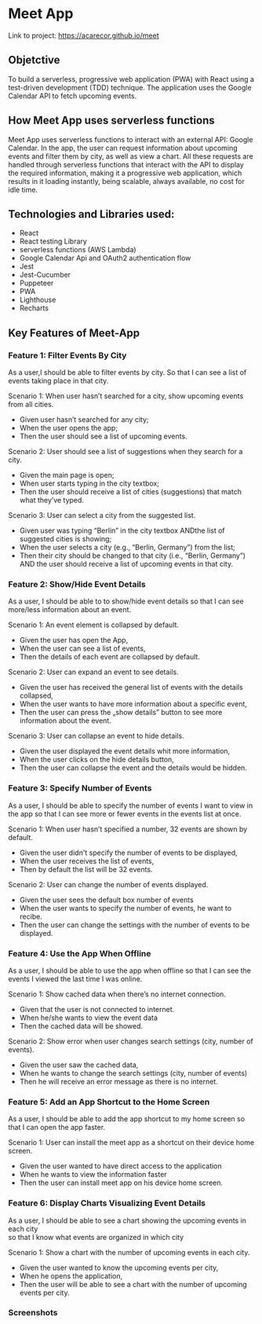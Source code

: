 # Meet App

Link to project: https://acarecor.github.io/meet

## Objetctive

To build a serverless, progressive web application (PWA) with React using a test-driven development (TDD) technique. The application uses the Google Calendar API to fetch upcoming events.

## How Meet App uses serverless functions 
Meet App uses serverless functions to interact with an external API: Google Calendar. In the app, the user can request information about upcoming events and filter them by city, as well as view a chart. All these requests are handled through serverless functions that interact with the API to display the required information, making it a progressive web application, which results in it loading instantly, being scalable, always available, no cost for idle time.

## Technologies and Libraries used:

* React
* React testing Library
* serverless functions (AWS Lambda)
* Google Calendar Api and OAuth2 authentication flow
* Jest
* Jest-Cucumber
* Puppeteer
* PWA
* Lighthouse
* Recharts


## Key Features of Meet-App

### Feature 1: Filter Events By City 
As a user,I should be able to filter events by city. 
So that I can see a list of events taking place in that city.

Scenario 1: When user hasn’t searched for a city, show upcoming events from all cities. 
*	Given user hasn’t searched for any city;
*	When the user opens the app;
*	Then the user should see a list of upcoming events.

Scenario 2: User should see a list of suggestions when they search for a city.
*	Given the main page is open;
*	When user starts typing in the city textbox;
*	Then the user should receive a list of cities (suggestions) that match what they’ve typed.

Scenario 3: User can select a city from the suggested list. 

* Given user was typing “Berlin” in the city textbox ANDthe list of suggested cities is showing;
* When the user selects a city (e.g., “Berlin, Germany”) from the list;
* Then their city should be changed to that city (i.e., “Berlin, Germany”) AND the user should receive a list of upcoming events in that city.

### Feature 2: Show/Hide Event Details 
As a user, I should be able to to show/hide event details so that I can see more/less information about an event. 

Scenario 1: An event element is collapsed by default. 
*	Given the user has open the App, 
*	When the user can see a list of events, 
*	Then the details of each event are collapsed by default.

Scenario 2: User can expand an event to see details. 
*	Given the user has received the general list of events with the details collapsed, 
*	When the user wants to have more information about a specific event, 
*	Then the user can press the „show details” button to see more information about the event.

Scenario 3: User can collapse an event to hide details. 
*	Given the user displayed the event details whit more information, 
*	When the user clicks on the hide details button, 
*	Then the user can collapse the event and the details would be hidden.

### Feature 3: Specify Number of Events
As a user,  I should be able to specify the number of events I want to view in the app
so that I can see more or fewer events in the events list at once. 

Scenario 1: When user hasn’t specified a number, 32 events are shown by default. 
*	Given the user didn't specify the number of events to be displayed, 
*	When  the user receives the list of events,  
*	Then by default the list will be 32 events.

Scenario 2: User can change the number of events displayed. 
*	Given the user sees the default box number of events
*	When the user wants to specify the number of events, he want to recibe. 
*	Then the user can change the settings with the number of events to be displayed.

### Feature 4: Use the App When Offline 
As a user,  I should be able to use the app when offline so that I can see the events I viewed the last time I was online. 

Scenario 1: Show cached data when there’s no internet connection.
*	Given that the user is not connected to internet. 
*	When he/she wants to view the event data 
*	Then the cached data will be showed.

Scenario 2: Show error when user changes search settings (city, number of events). 
*	Given the user saw the cached data,
*	 When he wants to change the search settings (city, number of events) 
*	Then he will receive an error message as there is no internet.

### Feature 5: Add an App Shortcut to the Home Screen 
As a user, I should be able to add the app shortcut to my home screen  so that I can open the app faster. 

Scenario 1: User can install the meet app as a shortcut on their device home screen. 
*	Given the user wanted to have direct access to the application 
*	When he wants to view the information faster 
*	Then the user can install meet app on his device home screen.

### Feature 6: Display Charts Visualizing Event Details 
As a user, I should  be able to see a chart showing the upcoming events in each city  
so that I know what events are organized in which city

Scenario 1: Show a chart with the number of upcoming events in each city. 
*	Given the user wanted to know the upcoming events per city, 
*	When he opens the application, 
*	Then the user will be able to see a chart with the number of upcoming events per city.

### Screenshots 